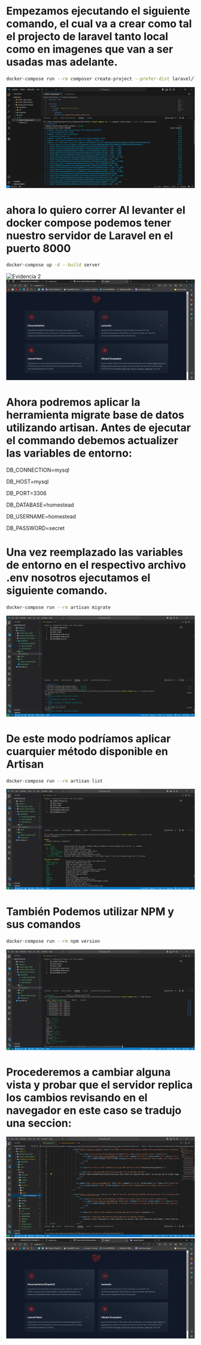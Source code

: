 
# Empezamos ejecutando el siguiente comando, el cual va a crear como tal el projecto de laravel tanto local como en imagenes que van a ser usadas mas adelante. 
```bash
docker-compose run --rm composer create-project --prefer-dist laravel/laravel .
```
![Evidencia 1](<./Evidencias/1.png>)
# ahora lo quiero correr Al levanter el docker compose podemos tener nuestro servidor de Laravel en el puerto 8000
```bash
docker-compose up -d --build server
```
![Evidencia 2](<./Evidencias/2.jpg>)
![Evidencia 8](<./Evidencias/8.jpg>)
# Ahora podremos aplicar la herramienta migrate base de datos utilizando artisan. Antes de ejecutar el commando debemos actualizer las variables de  entorno:
DB_CONNECTION=mysql

DB_HOST=mysql

DB_PORT=3306

DB_DATABASE=homestead

DB_USERNAME=homestead

DB_PASSWORD=secret

# Una vez reemplazado las variables de entorno en el respectivo archivo .env nosotros ejecutamos el siguiente comando.
```bash
docker-compose run --rm artisan migrate
```
![Evidencia 3](<./Evidencias/3.jpg>)

# De este modo podríamos aplicar cuarquier método disponible en Artisan
```bash
docker-compose run --rm artisan list
```
![Evidencia 4](<./Evidencias/4.jpg>)

# También Podemos utilizar NPM y sus comandos
```bash
docker-compose run --rm npm version
```
![Evidencia 5](<./Evidencias/5.jpg>)

#  Procederemos a cambiar alguna vista y probar que el servidor replica los cambios revisando en el navegador en este caso se tradujo una seccion:
![Evidencia 6](<./Evidencias/6.jpg>)
![Evidencia 7](<./Evidencias/7.jpg>)